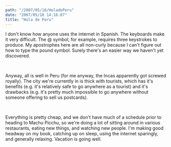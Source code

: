 ```yaml
---
path: "/2007/05/18/HoladePeru" 
date: "2007/05/18 14:16:07" 
title: "Hola de Peru" 
---
```

<p>I don't know how anyone uses the internet in Spanish. The keyboards make it very difficult. The @ symbol, for example, requires three keystrokes to produce. My apostrophes here are all non-curly because I can't figure out how to type the pound symbol. Surely there's an easier way we haven't yet discovered.</p><br><p>Anyway, all is well in Peru (for me anyway, the Incas apparently got screwed royally). The city we're currently in is thick with tourists, which has it's benefits (e.g. it's relatively safe to go anywhere as a tourist) and it's drawbacks (e.g. it's pretty much impossible to go anywhere without someone offering to sell us postcards).</p><br><p>Everything is pretty cheap, and we don't have much of a schedule prior to heading to Machu Picchu, so we're doing a lot of sitting around in various restaurants, eating new things, and watching new people. I'm making good headway on my book, catching up on sleep, using the internet sparingly, and generally relaxing. Vacation is going well.</p>